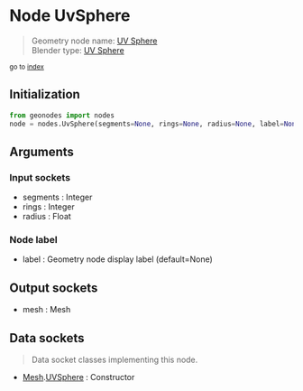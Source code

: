
# Node UvSphere

> Geometry node name: [UV Sphere](https://docs.blender.org/manual/en/latest/modeling/geometry_nodes/mesh_primitives/uv_sphere.html)<br>
  Blender type: [UV Sphere](https://docs.blender.org/api/current/bpy.types.GeometryNodeMeshUVSphere.html)
  
<sub>go to [index](/docs/index.md)</sub>

Initialization
--------------
```python
from geonodes import nodes
node = nodes.UvSphere(segments=None, rings=None, radius=None, label=None)
```



## Arguments


### Input sockets

- segments : Integer
- rings : Integer
- radius : Float

### Node label

- label : Geometry node display label (default=None)

## Output sockets

- mesh : Mesh

## Data sockets

> Data socket classes implementing this node.
  
  
- [Mesh](/docs/sockets/Mesh.md).[UVSphere](/docs/sockets/Mesh.md#uvsphere) : Constructor
  
